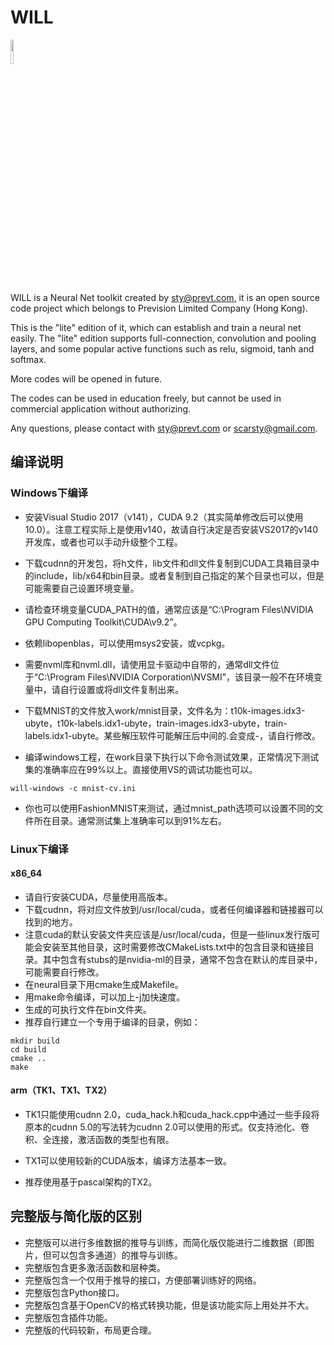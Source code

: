 # WILL
<img src='https://raw.githubusercontent.com/scarsty/neural-demo/master/logo-will.png' width = '10%'/>

WILL is a Neural Net toolkit created by sty@prevt.com, it is an open source code project which belongs to Prevision Limited Company (Hong Kong).

This is the "lite" edition of it, which can establish and train a neural net easily. The "lite" edition supports full-connection, convolution and pooling layers, and some popular active functions such as relu, sigmoid, tanh and softmax. 

More codes will be opened in future.

The codes can be used in education freely, but cannot be used in commercial application without authorizing.

Any questions, please contact with sty@prevt.com or scarsty@gmail.com.

## 编译说明

### Windows下编译

- 安装Visual Studio 2017（v141），CUDA 9.2（其实简单修改后可以使用10.0）。注意工程实际上是使用v140，故请自行决定是否安装VS2017的v140开发库，或者也可以手动升级整个工程。

- 下载cudnn的开发包，将h文件，lib文件和dll文件复制到CUDA工具箱目录中的include，lib/x64和bin目录。或者复制到自己指定的某个目录也可以，但是可能需要自己设置环境变量。

- 请检查环境变量CUDA_PATH的值，通常应该是“C:\Program Files\NVIDIA GPU Computing Toolkit\CUDA\v9.2”。

- 依赖libopenblas，可以使用msys2安装，或vcpkg。

- 需要nvml库和nvml.dll，请使用显卡驱动中自带的，通常dll文件位于“C:\Program Files\NVIDIA Corporation\NVSMI”，该目录一般不在环境变量中，请自行设置或将dll文件复制出来。

- 下载MNIST的文件放入work/mnist目录，文件名为：t10k-images.idx3-ubyte，t10k-labels.idx1-ubyte，train-images.idx3-ubyte，train-labels.idx1-ubyte。某些解压软件可能解压后中间的.会变成-，请自行修改。

- 编译windows工程，在work目录下执行以下命令测试效果，正常情况下测试集的准确率应在99%以上。直接使用VS的调试功能也可以。
```shell
will-windows -c mnist-cv.ini
```
- 你也可以使用FashionMNIST来测试，通过mnist_path选项可以设置不同的文件所在目录。通常测试集上准确率可以到91%左右。

### Linux下编译

#### x86_64

- 请自行安装CUDA，尽量使用高版本。
- 下载cudnn，将对应文件放到/usr/local/cuda，或者任何编译器和链接器可以找到的地方。
- 注意cuda的默认安装文件夹应该是/usr/local/cuda，但是一些linux发行版可能会安装至其他目录，这时需要修改CMakeLists.txt中的包含目录和链接目录。其中包含有stubs的是nvidia-ml的目录，通常不包含在默认的库目录中，可能需要自行修改。
- 在neural目录下用cmake生成Makefile。
- 用make命令编译，可以加上-j加快速度。
- 生成的可执行文件在bin文件夹。
- 推荐自行建立一个专用于编译的目录，例如：
```shell
mkdir build
cd build
cmake ..
make
```

#### arm（TK1、TX1、TX2）

- TK1只能使用cudnn 2.0，cuda_hack.h和cuda_hack.cpp中通过一些手段将原本的cudnn 5.0的写法转为cudnn 2.0可以使用的形式。仅支持池化、卷积、全连接，激活函数的类型也有限。

- TX1可以使用较新的CUDA版本，编译方法基本一致。

- 推荐使用基于pascal架构的TX2。

## 完整版与简化版的区别

- 完整版可以进行多维数据的推导与训练，而简化版仅能进行二维数据（即图片，但可以包含多通道）的推导与训练。
- 完整版包含更多激活函数和层种类。
- 完整版包含一个仅用于推导的接口，方便部署训练好的网络。
- 完整版包含Python接口。
- 完整版包含基于OpenCV的格式转换功能，但是该功能实际上用处并不大。
- 完整版包含插件功能。
- 完整版的代码较新，布局更合理。